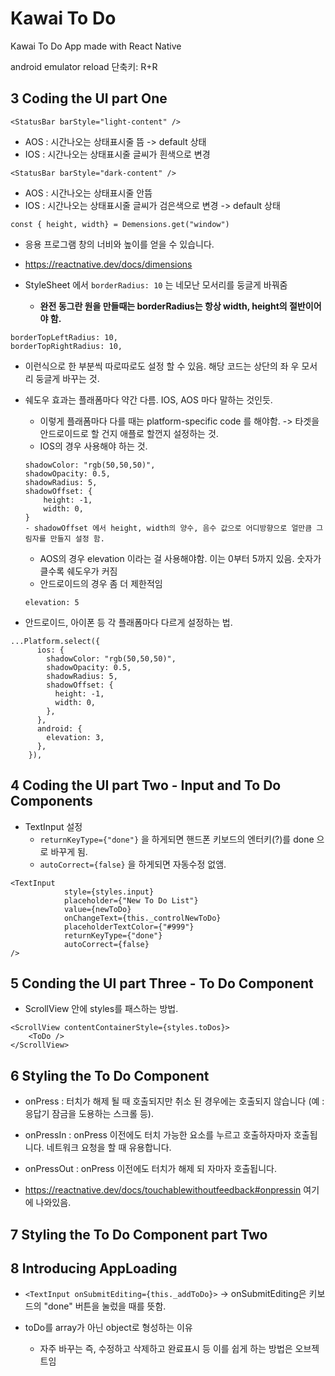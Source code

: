 # Kawai To Do

Kawai To Do App made with React Native

android emulator reload 단축키: R+R

## 3 Coding the UI part One

`<StatusBar barStyle="light-content" />`

- AOS : 시간나오는 상태표시줄 뜸 -> default 상태
- IOS : 시간나오는 상태표시줄 글씨가 흰색으로 변경

`<StatusBar barStyle="dark-content" />`

- AOS : 시간나오는 상태표시줄 안뜸
- IOS : 시간나오는 상태표시줄 글씨가 검은색으로 변경 -> default 상태

`const { height, width} = Demensions.get("window")`

- 응용 프로그램 창의 너비와 높이를 얻을 수 있습니다.
- https://reactnative.dev/docs/dimensions

- StyleSheet 에서 `borderRadius: 10` 는 네모난 모서리를 둥글게 바꿔줌
  - <b>완전 동그란 원을 만들때는 borderRadius는 항상 width, height의 절반이어야 함.</b>

```
borderTopLeftRadius: 10,
borderTopRightRadius: 10,
```

- 이런식으로 한 부분씩 따로따로도 설정 할 수 있음. 해당 코드는 상단의 좌 우 모서리 둥글게 바꾸는 것.

- 쉐도우 효과는 플래폼마다 약간 다름. IOS, AOS 마다 말하는 것인듯.

  - 이렇게 플래폼마다 다를 때는 platform-specific code 를 해야함. -> 타겟을 안드로이드로 할 건지 애플로 할껀지 설정하는 것.
  - IOS의 경우 사용해야 하는 것.

  ```
  shadowColor: "rgb(50,50,50)",
  shadowOpacity: 0.5,
  shadowRadius: 5,
  shadowOffset: {
      height: -1,
      width: 0,
  }
  - shadowOffset 에서 height, width의 양수, 음수 값으로 어디방향으로 얼만큼 그림자를 만들지 설정 함.
  ```

  - AOS의 경우 elevation 이라는 걸 사용해야함. 이는 0부터 5까지 있음. 숫자가 클수록 쉐도우가 커짐
  - 안드로이드의 경우 좀 더 제한적임

  ```
  elevation: 5
  ```

- 안드로이드, 아이폰 등 각 플래폼마다 다르게 설정하는 법.

```
...Platform.select({
      ios: {
        shadowColor: "rgb(50,50,50)",
        shadowOpacity: 0.5,
        shadowRadius: 5,
        shadowOffset: {
          height: -1,
          width: 0,
        },
      },
      android: {
        elevation: 3,
      },
    }),
```

## 4 Coding the UI part Two - Input and To Do Components

- TextInput 설정
  - `returnKeyType={"done"}` 을 하게되면 핸드폰 키보드의 엔터키(?)를 done 으로 바꾸게 됨.
  - `autoCorrect={false}` 을 하게되면 자동수정 없앰.

```
<TextInput
            style={styles.input}
            placeholder={"New To Do List"}
            value={newToDo}
            onChangeText={this._controlNewToDo}
            placeholderTextColor={"#999"}
            returnKeyType={"done"}
            autoCorrect={false}
/>
```

## 5 Conding the UI part Three - To Do Component

- ScrollView 안에 styles를 패스하는 방법.

```
<ScrollView contentContainerStyle={styles.toDos}>
    <ToDo />
</ScrollView>
```

## 6 Styling the To Do Component

- onPress
  : 터치가 해제 될 때 호출되지만 취소 된 경우에는 호출되지 않습니다 (예 : 응답기 잠금을 도용하는 스크롤 등).
- onPressIn
  : onPress 이전에도 터치 가능한 요소를 누르고 호출하자마자 호출됩니다. 네트워크 요청을 할 때 유용합니다.
- onPressOut
  : onPress 이전에도 터치가 해제 되 자마자 호출됩니다.

- https://reactnative.dev/docs/touchablewithoutfeedback#onpressin 여기에 나와있음.

## 7 Styling the To Do Component part Two

## 8 Introducing AppLoading

- `<TextInput onSubmitEditing={this._addToDo}>` -> onSubmitEditing은 키보드의 "done" 버튼을 눌렀을 때를 뜻함.

- toDo를 array가 아닌 object로 형성하는 이유
  - 자주 바꾸는 즉, 수정하고 삭제하고 완료표시 등 이를 쉽게 하는 방법은 오브젝트임
